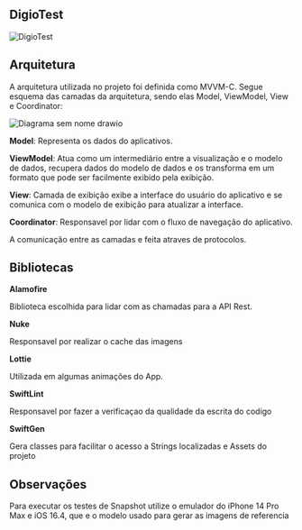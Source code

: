 ## DigioTest

![DigioTest](https://github.com/vitormeds/DigioTest/assets/12155092/d6f19377-76cd-4088-94c7-9c1e5ccce5e7)

## Arquitetura

A arquitetura utilizada no projeto foi definida como MVVM-C. Segue esquema das camadas da arquitetura, sendo elas Model, ViewModel, View e Coordinator:

![Diagrama sem nome drawio](https://github.com/vitormeds/DigioTest/assets/12155092/1ba466ec-675a-4d17-bdf1-193e1117531f)


**Model**: Representa os dados do aplicativos.

**ViewModel**:  Atua como um intermediário entre a visualização e o modelo de dados, recupera dados do modelo de dados e os transforma em um formato que pode ser facilmente exibido pela exibição.

**View**: Camada de exibição exibe a interface do usuário do aplicativo e se comunica com o modelo de exibição para atualizar a interface.

**Coordinator**: Responsavel por lidar com o fluxo de navegação do aplicativo.

A comunicação entre as camadas e feita atraves de protocolos.

## Bibliotecas

**Alamofire**

Biblioteca escolhida para lidar com as chamadas para a API Rest.

**Nuke**

Responsavel por realizar o cache das imagens

**Lottie**

Utilizada em algumas animações do App.

**SwiftLint**

Responsavel por fazer a verificaçao da qualidade da escrita do codigo

**SwiftGen**

Gera classes para facilitar o acesso a Strings localizadas e Assets do projeto

## Observações

Para executar os testes de Snapshot utilize o emulador do iPhone 14 Pro Max e iOS 16.4, que e o modelo usado para gerar as imagens de referencia





